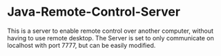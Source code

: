 # Java-Remote-Control-Server
This is a server to enable remote control over another computer, without having to use remote desktop. The Server is set to only communicate on localhost with port 7777, but can be easily modified.

